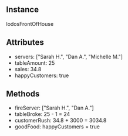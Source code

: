 ## Instance

lodosFrontOfHouse

## Attributes

* servers: ["Sarah H.", "Dan A.", "Michelle M."]
* tableAmount: 25
* sales: 34.8
* happyCustomers: true

## Methods

* fireServer: ["Sarah H.", "Dan A."]
* tableBroke: 25 - 1 = 24
* customerRush: 34.8 + 3000 = 3034.8
* goodFood: happyCustomers = true
